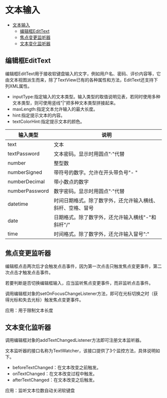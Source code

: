 # 文本输入

- [文本输入](#文本输入)
  - [编辑框EditText](#编辑框edittext)
  - [焦点变更监听器](#焦点变更监听器)
  - [文本变化监听器](#文本变化监听器)

## 编辑框EditText

编辑框EditText用于接收软键盘输入的文字，例如用户名、密码、评价内容等，它由文本视图派生而来，除了TextView已有的各种属性和方法，EditText还支持下列XML属性。

- inputType:指定输入的文本类型。输入类型的取值说明见表，若同时使用多种文本类型，则可使用竖线"|"把多种文本类型拼接起来。
-  maxLength:指定文本允许输入的最大长度。
-  hint:指定提示文本的内容。
- textColorHint:指定提示文本的颜色。

| 输入类型       | 说明                                                       |
| -------------- | ---------------------------------------------------------- |
| text           | 文本                                                       |
| textPassword   | 文本密码。显示时用圆点"·"代替                               |
| number         | 整型数                                                     |
| numberSigned   | 带符号的数字。允许在开头带负号"- "                         |
| numberDecimal  | 带小数点的数字                                             |
| numberPassword | 数字密码。显示时用圆点"·"代替                               |
| datetime       | 时间日期格式。除了数字外，还允许输入横线、斜杆、空格、冒号 |
| date           | 日期格式。除了数字外，还允许输入横线"-"和斜杆"/"            |
| time           | 时间格式。除了数字外，还允许输入冒号":"                     |

## 焦点变更监听器

编辑框点击两次后才会触发点击事件，因为第一次点击只触发焦点变更事件，第二次点击才触发点击事件。

若要判断是否切换编辑框输入，应当监听焦点变更事件，而非监听点击事件。

调用编辑框对象的setOnFocusChangeListener方法，即可在光标切换之时（获得光标和失去光标）触发焦点变更事件。

应用：用于限制文本长度

## 文本变化监听器

调用编辑框对象的addTextChangedListener方法即可注册文本监听器。

文本监听器的接口名称为TextWatcher，该接口提供了3个监控方法，具体说明如下。
- beforeTextChanged：在文本改变之前触发。
- onTextChanged：在文本改变过程中触发。 
- afterTextChanged：在文本改变之后触发。

应用：监听文本位数自动关闭软键盘





